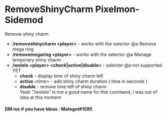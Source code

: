 # RemoveShinyCharm Pixelmon-Sidemod
Remove shiny charm  
 * **/removeshinycharm \<player>** - works with the selector @a
Remove mega ring  
 * **/removemegaring \<player>** - works with the selector @a
Manage temporary shiny charm  
 * **/wololo \<player> <check|active|disable>** - selector @a not supported YET  
   * **check** - display time of shiny charm left 
   * **active** \<time> - add shiny charm duration ( time in seconds )  
   * **disable** - remove time left of shiny charm  
 Yeah "/wololo" is not a good name for this command, I was out of idea at this moment
#### DM me if you have Ideas : Mateget#1595
